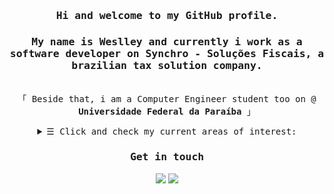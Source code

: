 <h3 align="center"><samp>Hi and welcome to my GitHub profile.</samp><h3>
<h3 align="center"><samp><p>My name is Weslley and currently i work as a software developer on Synchro - Soluções Fiscais, a brazilian tax solution company.</p></samp></h3>
 
<p align="center"><br>
 <samp>
   「 Beside that, i am a Computer Engineer student too on @ <b>Universidade Federal da Paraíba</b> 」<br>
 </samp>
</p>
 
<details align="center">
 <summary> <samp>&#9776; Click and check my current areas of interest:</samp></summary>
 <p align="center">
   <br>
     <samp>
      Free and Open Source Software <br>
      Software Engineering <br>
      Web Development <br>
      Optimization <br>
      Competitive Programming <br>
  </samp>
</samp>
</p>
</details>

<h3 align="center"><samp>Get in touch</samp></h3>
<div align="center"> 
  <a href = "mailto:weslleydeziderio@gmail.com"><img src="https://img.shields.io/badge/-Gmail-%23333?style=for-the-badge&logo=gmail&logoColor=white" target="_blank"></a>
  <a href="https://www.linkedin.com/in/weslleydeziderio/" target="_blank"><img src="https://img.shields.io/badge/-LinkedIn-%230077B5?style=for-the-badge&logo=linkedin&logoColor=white" target="_blank"></a> 
</div>
